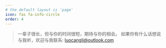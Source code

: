 ```yaml
---
# the default layout is 'page'
icon: fas fa-info-circle
order: 4
---
```


> 一辈子很长，但与你的时间很短，期待与你的相会。
> 如果你有什么话想说与我听，欢迎与我联系: luocangli@outlook.com
